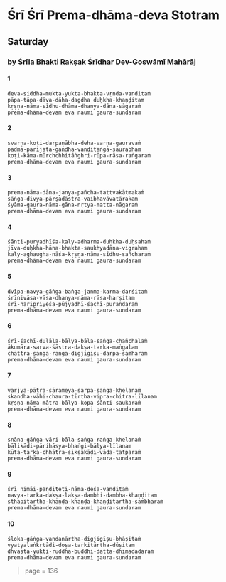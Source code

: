 # Śrī Śrī Prema-dhāma-deva Stotram

## Saturday

### by Śrīla Bhakti Rakṣak Śrīdhar Dev-Goswāmī Mahārāj

#### 1

    deva-siddha-mukta-yukta-bhakta-vṛnda-vanditaṁ
    pāpa-tāpa-dāva-dāha-dagdha duḥkha-khaṇḍitam
    kṛṣṇa-nāma-sīdhu-dhāma-dhanya-dāna-sāgaraṁ
    prema-dhāma-devam eva naumi gaura-sundaram


#### 2

    svarṇa-koṭi-darpaṇābha-deha-varṇa-gauravaṁ
    padma-pārijāta-gandha-vanditāṅga-saurabham
    koṭi-kāma-mūrchchhitāṅghri-rūpa-rāsa-raṅgaraṁ
    prema-dhāma-devam eva naumi gaura-sundaram


#### 3

    prema-nāma-dāna-janya-pañcha-tattvakātmakaṁ
    sāṅga-divya-pārṣadāstra-vaibhavāvatārakam
    śyāma-gaura-nāma-gāna-nṛtya-matta-nāgaraṁ
    prema-dhāma-devam eva naumi gaura-sundaram


#### 4

    śānti-puryadhīśa-kaly-adharma-duḥkha-duḥsahaṁ
    jīva-duḥkha-hāna-bhakta-saukhyadāna-vigraham
    kaly-aghaugha-nāśa-kṛṣṇa-nāma-sīdhu-sañcharaṁ
    prema-dhāma-devam eva naumi gaura-sundaram


#### 5

    dvīpa-navya-gāṅga-baṅga-janma-karma-darśitaṁ
    śrīnivāsa-vāsa-dhanya-nāma-rāsa-harṣitam
    śrī-haripriyeśa-pūjyadhī-śachī-purandaraṁ
    prema-dhāma-devam eva naumi gaura-sundaram


#### 6

    śrī-śachī-dulāla-bālya-bāla-saṅga-chañchalaṁ
    ākumāra-sarva-śāstra-dakṣa-tarka-maṅgalam
    chāttra-saṅga-raṅga-digjigīṣu-darpa-saṁharaṁ
    prema-dhāma-devam eva naumi gaura-sundaram


#### 7

    varjya-pātra-sārameya-sarpa-saṅga-khelanaṁ
    skandha-vāhi-chaura-tīrtha-vipra-chitra-līlanam
    kṛṣṇa-nāma-mātra-bālya-kopa-śānti-saukaraṁ
    prema-dhāma-devam eva naumi gaura-sundaram


#### 8

    snāna-gāṅga-vāri-bāla-saṅga-raṅga-khelanaṁ
    bālikādi-pārihāsya-bhaṅgi-bālya-līlanam
    kūṭa-tarka-chhātra-śikṣakādi-vāda-tatparaṁ
    prema-dhāma-devam eva naumi gaura-sundaram


#### 9

    śrī nimāi-paṇḍiteti-nāma-deśa-vanditaṁ
    navya-tarka-dakṣa-lakṣa-dambhi-dambha-khaṇḍitam
    sthāpitārtha-khaṇḍa-khaṇḍa-khaṇḍitārtha-sambharaṁ
    prema-dhāma-devam eva naumi gaura-sundaram


#### 10

    śloka-gāṅga-vandanārtha-digjigīṣu-bhāṣitaṁ
    vyatyalaṅkṛtādi-doṣa-tarkitārtha-dūṣitam
    dhvasta-yukti-ruddha-buddhi-datta-dhīmadādaraṁ
    prema-dhāma-devam eva naumi gaura-sundaram


> page = 136
